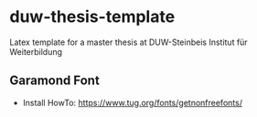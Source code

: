 # duw-thesis-template
Latex template for a master thesis at DUW-Steinbeis Institut für Weiterbildung

## Garamond Font

* Install HowTo: https://www.tug.org/fonts/getnonfreefonts/